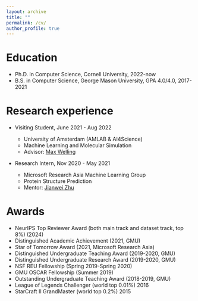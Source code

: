 ```yaml
---
layout: archive
title: ""
permalink: /cv/
author_profile: true
---
```


Education
======
* Ph.D. in Computer Science, Cornell University, 2022-now
* B.S. in Computer Science, George Mason University, GPA 4.0/4.0, 2017-2021

Research experience
======
* Visiting Student, June 2021 - Aug 2022
  * University of Amsterdam (AMLAB & AI4Science)
  * Machine Learning and Molecular Simulation
  * Advisor: [Max Welling](https://staff.fnwi.uva.nl/m.welling/)

* Research Intern, Nov 2020 - May 2021
  * Microsoft Research Asia Machine Learning Group
  * Protein Structure Prediction
  * Mentor: [Jianwei Zhu](https://www.microsoft.com/en-us/research/people/jianwzhu/)
  
Awards
======
  * NeurIPS Top Reviewer Award (both main track and dataset track, top 8%) (2024)
  * Distinguished Academic Achievement (2021, GMU)
  * Star of Tomorrow Award (2021, Microsoft Research Asia)
  * Distinguished Undergraduate Teaching Award (2019-2020, GMU)
  * Distinguished Undergraduate Research Award (2019-2020, GMU)
  * NSF REU Fellowship (Spring 2019-Spring 2020)
  * GMU OSCAR Fellowship (Summer 2019)
  * Outstanding Undergraduate Teaching Award (2018-2019, GMU)
  * League of Legends Challenger (world top 0.01%) 2016
  * StarCraft II GrandMaster (world top 0.2%) 2015

  
<!-- Skills
======
* Programming (Python, Java, C, MySQL, R, C++, Assembly Language, Lisp, Haskell, LaTeX)
* Machine Learning, Data Mining, Deep Learning
* Languages: English, Chinese
   -->



